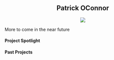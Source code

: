 <h2 align="center" color="#08A2DE">Patrick OConnor</h2>



  
  <p align="center">
  <!-- Typing SVG by DenverCoder1 - https://github.com/DenverCoder1/readme-typing-svg -->
  <a href="https://github.com/DenverCoder1/readme-typing-svg">
    <img src="https://readme-typing-svg.demolab.com/?lines=Software+Engineer+and+Robotics+Enthusiast;Always+learning+new+things;HCSC+Software+Engineer;Recent+computer+science+graduate&font=Fira%20Code&center=true&width=600&height=45&color=08A2DE&vCenter=true&pause=1000&size=22" /></a>
</p>


More to come in the near future

#### Project Spotlight

#### Past Projects
